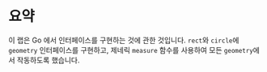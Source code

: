 # 요약

이 랩은 Go 에서 인터페이스를 구현하는 것에 관한 것입니다. `rect`와 `circle`에 `geometry` 인터페이스를 구현하고, 제네릭 `measure` 함수를 사용하여 모든 `geometry`에서 작동하도록 했습니다.
